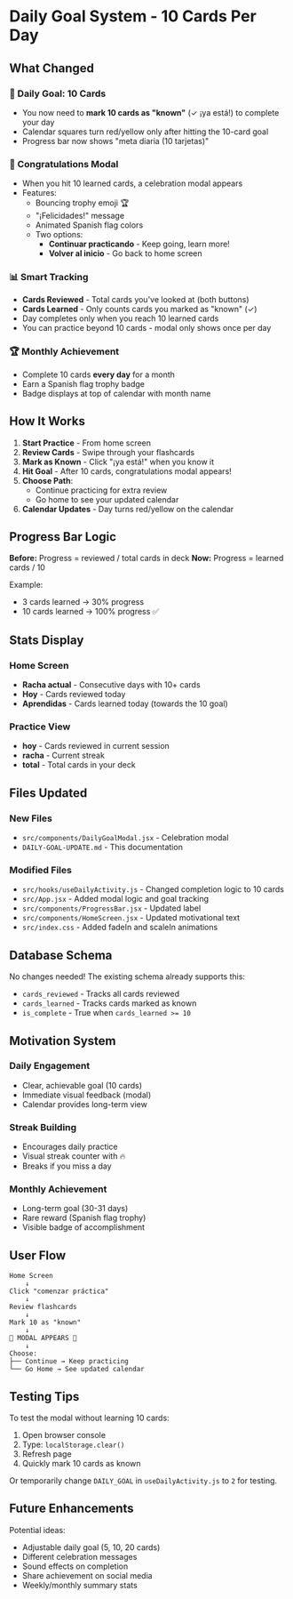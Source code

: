 # Daily Goal System - 10 Cards Per Day

## What Changed

### 🎯 Daily Goal: 10 Cards
- You now need to **mark 10 cards as "known"** (✓ ¡ya está!) to complete your day
- Calendar squares turn red/yellow only after hitting the 10-card goal
- Progress bar now shows "meta diaria (10 tarjetas)"

### 🎉 Congratulations Modal
- When you hit 10 learned cards, a celebration modal appears
- Features:
  - Bouncing trophy emoji 🏆
  - "¡Felicidades!" message
  - Animated Spanish flag colors
  - Two options:
    - **Continuar practicando** - Keep going, learn more!
    - **Volver al inicio** - Go back to home screen

### 📊 Smart Tracking
- **Cards Reviewed** - Total cards you've looked at (both buttons)
- **Cards Learned** - Only counts cards you marked as "known" (✓)
- Day completes only when you reach 10 learned cards
- You can practice beyond 10 cards - modal only shows once per day

### 🏆 Monthly Achievement
- Complete 10 cards **every day** for a month
- Earn a Spanish flag trophy badge
- Badge displays at top of calendar with month name

## How It Works

1. **Start Practice** - From home screen
2. **Review Cards** - Swipe through your flashcards
3. **Mark as Known** - Click "¡ya está!" when you know it
4. **Hit Goal** - After 10 cards, congratulations modal appears!
5. **Choose Path**:
   - Continue practicing for extra review
   - Go home to see your updated calendar
6. **Calendar Updates** - Day turns red/yellow on the calendar

## Progress Bar Logic

**Before:** Progress = reviewed / total cards in deck
**Now:** Progress = learned cards / 10

Example:
- 3 cards learned → 30% progress
- 10 cards learned → 100% progress ✅

## Stats Display

### Home Screen
- **Racha actual** - Consecutive days with 10+ cards
- **Hoy** - Cards reviewed today
- **Aprendidas** - Cards learned today (towards the 10 goal)

### Practice View
- **hoy** - Cards reviewed in current session
- **racha** - Current streak
- **total** - Total cards in your deck

## Files Updated

### New Files
- `src/components/DailyGoalModal.jsx` - Celebration modal
- `DAILY-GOAL-UPDATE.md` - This documentation

### Modified Files
- `src/hooks/useDailyActivity.js` - Changed completion logic to 10 cards
- `src/App.jsx` - Added modal logic and goal tracking
- `src/components/ProgressBar.jsx` - Updated label
- `src/components/HomeScreen.jsx` - Updated motivational text
- `src/index.css` - Added fadeIn and scaleIn animations

## Database Schema

No changes needed! The existing schema already supports this:
- `cards_reviewed` - Tracks all cards reviewed
- `cards_learned` - Tracks cards marked as known
- `is_complete` - True when `cards_learned >= 10`

## Motivation System

### Daily Engagement
- Clear, achievable goal (10 cards)
- Immediate visual feedback (modal)
- Calendar provides long-term view

### Streak Building
- Encourages daily practice
- Visual streak counter with 🔥
- Breaks if you miss a day

### Monthly Achievement
- Long-term goal (30-31 days)
- Rare reward (Spanish flag trophy)
- Visible badge of accomplishment

## User Flow

```
Home Screen
    ↓
Click "comenzar práctica"
    ↓
Review flashcards
    ↓
Mark 10 as "known"
    ↓
🎉 MODAL APPEARS 🎉
    ↓
Choose:
├── Continue → Keep practicing
└── Go Home → See updated calendar
```

## Testing Tips

To test the modal without learning 10 cards:
1. Open browser console
2. Type: `localStorage.clear()`
3. Refresh page
4. Quickly mark 10 cards as known

Or temporarily change `DAILY_GOAL` in `useDailyActivity.js` to `2` for testing.

## Future Enhancements

Potential ideas:
- Adjustable daily goal (5, 10, 20 cards)
- Different celebration messages
- Sound effects on completion
- Share achievement on social media
- Weekly/monthly summary stats
